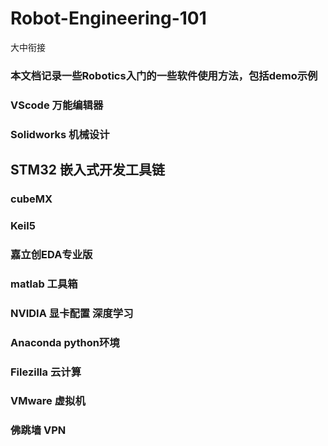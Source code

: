# Robot-Engineering-101
大中衔接
### 本文档记录一些Robotics入门的一些软件使用方法，包括demo示例 ###

### VScode 万能编辑器

### Solidworks 机械设计

## STM32 嵌入式开发工具链

### cubeMX

### Keil5

### 嘉立创EDA专业版 

### matlab 工具箱

### NVIDIA 显卡配置 深度学习

### Anaconda python环境

### Filezilla 云计算

### VMware 虚拟机

### 佛跳墙 VPN


